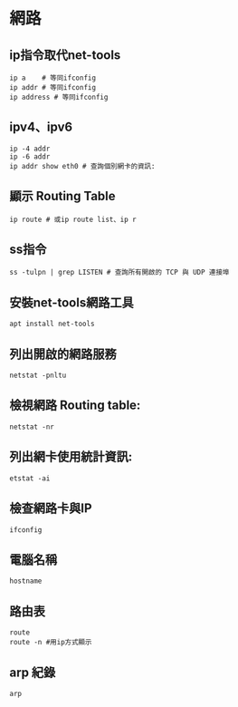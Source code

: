 # 網路

## ip指令取代net-tools
```
ip a    # 等同ifconfig
ip addr # 等同ifconfig
ip address # 等同ifconfig
```

## ipv4、ipv6
```
ip -4 addr
ip -6 addr
ip addr show eth0 # 查詢個別網卡的資訊:
```
## 顯示 Routing Table
```
ip route # 或ip route list、ip r
```

## ss指令
```
ss -tulpn | grep LISTEN # 查詢所有開啟的 TCP 與 UDP 連接埠
```


## 安裝net-tools網路工具
```
apt install net-tools
```

## 列出開啟的網路服務
```
netstat -pnltu
```

## 檢視網路 Routing table:
```
netstat -nr
```

## 列出網卡使用統計資訊:
```
etstat -ai
```

## 檢查網路卡與IP
```
ifconfig
```

## 電腦名稱
```
hostname
```

## 路由表
```
route
route -n #用ip方式顯示
```

## arp 紀錄
```
arp 
```
